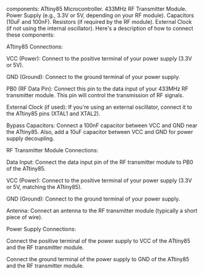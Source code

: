 components:
ATtiny85 Microcontroller.
433MHz RF Transmitter Module.
Power Supply (e.g., 3.3V or 5V, depending on your RF module).
Capacitors (10uF and 100nF).
Resistors (if required by the RF module).
External Clock (if not using the internal oscillator).
Here's a description of how to connect these components:

ATtiny85 Connections:

VCC (Power): Connect to the positive terminal of your power supply (3.3V or 5V).

GND (Ground): Connect to the ground terminal of your power supply.

PB0 (RF Data Pin): Connect this pin to the data input of your 433MHz RF transmitter module. This pin will control the transmission of RF signals.

External Clock (if used): If you're using an external oscillator, connect it to the ATtiny85 pins (XTAL1 and XTAL2).

Bypass Capacitors: Connect a 100nF capacitor between VCC and GND near the ATtiny85. Also, add a 10uF capacitor between VCC and GND for power supply decoupling.

RF Transmitter Module Connections:

Data Input: Connect the data input pin of the RF transmitter module to PB0 of the ATtiny85.

VCC (Power): Connect to the positive terminal of your power supply (3.3V or 5V, matching the ATtiny85).

GND (Ground): Connect to the ground terminal of your power supply.

Antenna: Connect an antenna to the RF transmitter module (typically a short piece of wire).

Power Supply Connections:

Connect the positive terminal of the power supply to VCC of the ATtiny85 and the RF transmitter module.

Connect the ground terminal of the power supply to GND of the ATtiny85 and the RF transmitter module.
